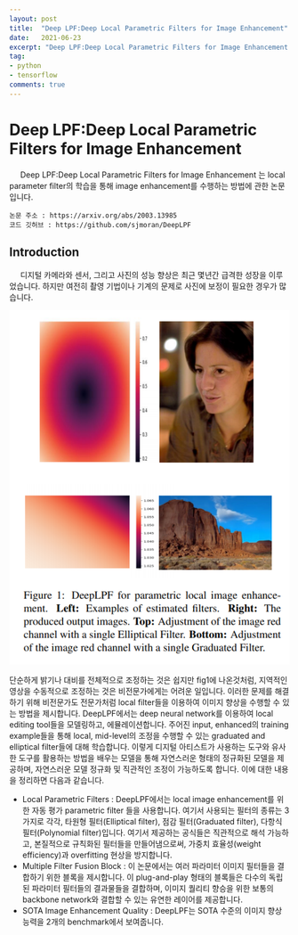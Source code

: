 ```yaml
---
layout: post
title:  "Deep LPF:Deep Local Parametric Filters for Image Enhancement"
date:   2021-06-23
excerpt: "Deep LPF:Deep Local Parametric Filters for Image Enhancement 이해하기"
tag:
- python
- tensorflow
comments: true
---
```


# Deep LPF:Deep Local Parametric Filters for Image Enhancement

&nbsp;&nbsp;&nbsp;&nbsp; Deep LPF:Deep Local Parametric Filters for Image Enhancement 는 local parameter filter의 학습을 통해 image enhancement를 수행하는 방법에 관한 논문입니다.

```  
논문 주소 : https://arxiv.org/abs/2003.13985
코드 깃허브 : https://github.com/sjmoran/DeepLPF
```  

## Introduction
&nbsp;&nbsp;&nbsp;&nbsp; 디지털 카메라와 센서, 그리고 사진의 성능 향상은 최근 몇년간 급격한 성장을 이루었습니다. 하지만 여전히 촬영 기법이나 기계의 문제로 사진에 보정이 필요한 경우가 많습니다. 

![lpf_fig1](/assets/img/lpf/fig1.PNG)

단순하게 밝기나 대비를 전체적으로 조정하는 것은 쉽지만 fig1에 나온것처럼, 지역적인 영상을 수동적으로 조정하는 것은 비전문가에게는 어려운 일입니다. 이러한 문제를 해결하기 위해 비전문가도 전문가처럼 local filter들을 이용하여 이미지 향상을 수행할 수 있는 방법을 제시합니다.
DeepLPF에서는 deep neural network를 이용하여 local editing tool들을 모델링하고, 에뮬레이션합니다. 주어진 input, enhanced의 training example들을 통해 local, mid-level의 조정을 수행할 수 있는 graduated and elliptical filter들에 대해 학습합니다.
이렇게 디지털 아티스트가 사용하는 도구와 유사한 도구를 활용하는 방법을 배우는 모델을 통해 자연스러운 형태의 정규화된 모델을 제공하며, 자연스러운 모델 정규화 및 직관적인 조정이 가능하도록 합니다.
이에 대한 내용을 정리하면 다음과 같습니다.

 - Local Parametric Filters : DeepLPF에서는 local image enhancement를 위한 자동 평가 parametric filter 들을 사용합니다. 여기서 사용되는 필터의 종류는 3가지로 각각, 타원형 필터(Elliptical filter), 점감 필터(Graduated filter), 다항식 필터(Polynomial filter)입니다. 여기서 제공하는 공식들은 직관적으로 해석 가능하고, 본질적으로 규칙화된 필터들을 만들어냄으로써, 가중치 효율성(weight efficiency)과 overfitting 현상을 방지합니다.
 - Multiple Filter Fusion Block : 이 논문에서는 여러 파라미터 이미지 필터들을 결합하기 위한 블록을 제시합니다. 이 plug-and-play 형태의 블록들은 다수의 독립된 파라미터 필터들의 결과물들을 결합하며, 이미지 퀄리티 향승을 위한 보통의 backbone network와 결합할 수 있는 유연한 레이어를 제공합니다.
 - SOTA Image Enhancement Quality : DeepLPF는 SOTA 수준의 이미지 향상 능력을 2개의 benchmark에서 보여줍니다.

